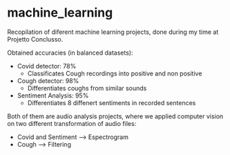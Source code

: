 # machine_learning
Recopilation of diferent machine learning projects, done during my time at Projetto Conclusso.

Obtained accuracies (in balanced datasets):
- Covid detector: 78%
   - Classificates Cough recordings into positive and non positive 
- Cough detector: 98%
   - Differentiates coughs from similar sounds
- Sentiment Analysis: 95%
   - Differentiates 8 diffenert sentiments in recorded sentences
   
   
Both of them are audio analysis projects, where we applied computer vision on two different transformation of audio files:

- Covid and Sentiment --> Espectrogram
- Cough --> Filtering
